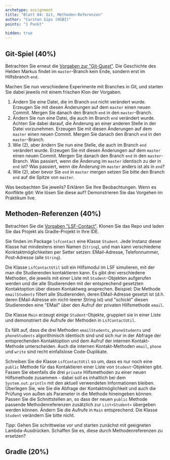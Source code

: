```yaml
---
archetype: assignment
title: "Blatt 04: Git, Methoden-Referenzen"
author: "Carsten Gips (HSBI)"
points: "1 Punkt"

hidden: true
---
```



## Git-Spiel (40%)

Betrachten Sie erneut die [Vorgaben zur "Git-Quest"]. Die Geschichte des Helden Markus findet im `master`-Branch kein Ende, sondern erst im Hilfsbranch `end`.

Machen Sie nun verschiedene Experimente mit Branches in Git, und starten Sie dabei jeweils mit einem frischen Klon der Vorgaben.

1.  Ändern Sie eine Datei, die im Branch `end` nicht verändert wurde. Erzeugen Sie mit diesen Änderungen auf dem `master` einen neuen Commit. Mergen Sie danach den Branch `end` in den `master`-Branch.
2.  Ändern Sie nun eine Datei, die auch im Branch `end` verändert wurde. Achten Sie dabei darauf, die Änderung an einer anderen Stelle in der Datei vorzunehmen. Erzeugen Sie mit diesen Änderungen auf dem `master` einen neuen Commit. Mergen Sie danach den Branch `end` in den `master`-Branch.
3.  Wie (2), aber ändern Sie nun eine Stelle, die auch im Branch `end` verändert wurde. Erzeugen Sie mit diesen Änderungen auf dem `master` einen neuen Commit. Mergen Sie danach den Branch `end` in den `master`-Branch. Was passiert, wenn die Änderung im `master` identisch zu der in `end` ist? Was passiert, wenn die Änderung im `master` anders ist als in `end`?
4.  Wie (2), aber bevor Sie `end` in `master` mergen setzen Sie bitte den Branch `end` auf die Spitze von `master`.

Was beobachten Sie jeweils? Erklären Sie Ihre Beobachtungen. Wenn es Konflikte gibt: Wie lösen Sie diese auf? Demonstrieren Sie das Vorgehen im Praktikum live.


## Methoden-Referenzen (40%)

Betrachten Sie die [Vorgaben "LSF-Contact"]. Klonen Sie das Repo und laden Sie das Projekt als Gradle-Projekt in Ihre IDE.

Sie finden im Package `lsfcontact` eine Klasse `Student`. Jede Instanz dieser Klasse hat mindestens einen Namen (`String`), und man kann verschiedene Konktaktmöglichkeiten per Setter setzen: EMail-Adresse, Telefonnummer, Post-Adresse (alle `String`).

Die Klasse `LsfContactUtil` soll ein Hilfsmodul im LSF simulieren, mit der man die Studierenden kontaktieren kann. Es gibt drei verschiedene Methoden, die jeweils mit einer Liste mit `Student`-Objekten aufgerufen werden und die alle Studierenden mit der entsprechend gesetzten Kontaktoption über diesen Kontaktweg ansprechen. Beispiel: Die Methode `emailStudents` filtert alle Studierenden, deren EMail-Adresse gesetzt ist (d.h. deren EMail-Adresse ein nicht-leerer String ist) und "schickt" diesen Studierenden eine "EMail" über den Aufruf der privaten Hilfsmethode `email`.

Die Klasse `Main` erzeugt einige `Student`-Objekte, gruppiert sie in einer Liste und demonstriert die Aufrufe der Methoden in `LsfContactUtil`.

Es fällt auf, dass die drei Methoden `emailStudents`, `phoneStudents` und `phoneStudents` algorithmisch identisch sind und sich nur in der Abfrage der entsprechenden Kontaktoption und dem Aufruf der internen Kontakt-Methode unterscheiden. Auch die internen Kontakt-Methoden `email`, `phone` und `write` sind recht einfallslose Code-Duplikate.

Schreiben Sie die Klasse `LsfContactUtil` so um, dass es nur noch eine `public` Methode für das Kontaktieren einer Liste von `Student`-Objekten gibt. Fassen Sie ebenfalls die drei `private` Hilfsmethoden zu einer neuen Hilfsmethode zusammen - dabei soll es inhaltlich bei dem `System.out.println` mit den aktuell verwendeten Informationen bleiben. Überlegen Sie, wie Sie die Abfrage der Kontaktmöglichkeit und auch die Prüfung von außen als Parameter in die Methode hineingeben können. Passen Sie die Schnittstellen an, so dass der neuen `public` Methode passende Methodenreferenzen zusätzlich zur `List<Student>` übergeben werden können. Ändern Sie die Aufrufe in `Main` entsprechend. Die Klasse `Student` verändern Sie bitte nicht.

_Tipp_: Gehen Sie schrittweise vor und starten zunächst mit geeigneten Lambda-Ausdrücken. Schaffen Sie es, diese durch Methodenreferenzen zu ersetzen?


## Gradle (20%)




  [Vorgaben zur "Git-Quest"]: https://github.com/Programmiermethoden-CampusMinden/prog2_ybel_gitquest
  [Vorgaben "LSF-Contact"]: https://github.com/Programmiermethoden-CampusMinden/prog2_ybel_lsfcontact
